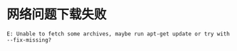 # 网络问题下载失败



```
E: Unable to fetch some archives, maybe run apt-get update or try with --fix-missing?
```





















